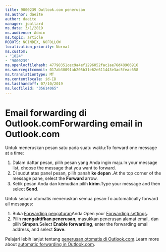 ```yaml
---
title: 9000239 Outlook.com penerusan
ms.author: daeite
author: daeite
manager: joallard
ms.date: 3/1/2019
ms.audience: Admin
ms.topic: article
ROBOTS: NOINDEX, NOFOLLOW
localization_priority: Normal
ms.custom:
- "1824"
- "9000239"
ms.openlocfilehash: 47798351cec9a4ef1296052fac1ae76d40966916
ms.sourcegitcommit: 017ab30091ab205b31e62e611443e3ac5feac658
ms.translationtype: MT
ms.contentlocale: id-ID
ms.lasthandoff: 07/10/2019
ms.locfileid: "35614065"
---
```

# <a name="forwarding-email-in-outlookcom"></a><span data-ttu-id="1c720-102">Email forwarding di Outlook.com</span><span class="sxs-lookup"><span data-stu-id="1c720-102">Forwarding email in Outlook.com</span></span>

<span data-ttu-id="1c720-103">Untuk meneruskan pesan satu pada suatu waktu:</span><span class="sxs-lookup"><span data-stu-id="1c720-103">To forward one message at a time:</span></span>

1. <span data-ttu-id="1c720-104">Dalam daftar pesan, pilih pesan yang Anda ingin maju.</span><span class="sxs-lookup"><span data-stu-id="1c720-104">In your message list, choose the message that you want to forward.</span></span>
2. <span data-ttu-id="1c720-105">Di sudut atas panel pesan, pilih panah **ke depan** .</span><span class="sxs-lookup"><span data-stu-id="1c720-105">At the top corner of the message pane, select the **Forward** arrow.</span></span>
3. <span data-ttu-id="1c720-106">Ketik pesan Anda dan kemudian pilih **kirim**.</span><span class="sxs-lookup"><span data-stu-id="1c720-106">Type your message and then select **Send**.</span></span>

<span data-ttu-id="1c720-107">Untuk secara otomatis meneruskan semua pesan:</span><span class="sxs-lookup"><span data-stu-id="1c720-107">To automatically forward all messages:</span></span>

1. <span data-ttu-id="1c720-108">Buka [Forwarding pengaturan](https://outlook.live.com/mail/options/mail/forwarding/forwardingOption)Anda.</span><span class="sxs-lookup"><span data-stu-id="1c720-108">Open your [Forwarding settings](https://outlook.live.com/mail/options/mail/forwarding/forwardingOption).</span></span>
2. <span data-ttu-id="1c720-109">Pilih **mengaktifkan penerusan**, masukkan penerusan alamat email, dan pilih **Simpan**.</span><span class="sxs-lookup"><span data-stu-id="1c720-109">Select **Enable forwarding**, enter the forwarding email address, and select **Save**.</span></span>

<span data-ttu-id="1c720-110">Pelajari lebih lanjut tentang [penerusan otomatis di Outlook.com](https://support.office.com/article/6246987c-6c8f-4144-b255-14fc07007dad?wt.mc_id=Office_Outlook_com_Alchemy).</span><span class="sxs-lookup"><span data-stu-id="1c720-110">Learn more about [automatic forwarding in Outlook.com](https://support.office.com/article/6246987c-6c8f-4144-b255-14fc07007dad?wt.mc_id=Office_Outlook_com_Alchemy).</span></span>